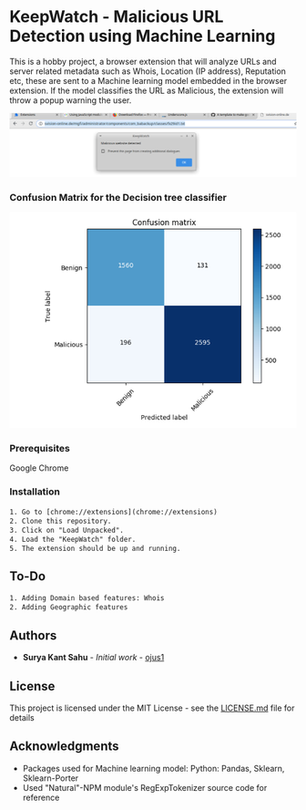# KeepWatch - Malicious URL Detection using Machine Learning

This is a hobby project, a browser extension that will analyze URLs and server related metadata such as Whois, Location (IP address), Reputation etc, these are sent to a Machine learning model embedded in the browser extension. If the model classifies the URL as Malicious, the extension will throw a popup warning the user.

![Screen Shot](./example.png?raw=true)

### Confusion Matrix for the Decision tree classifier
![Confusion Matrix](./DecisionTreeCNF.png?raw=true)

### Prerequisites

Google Chrome


### Installation

    1. Go to [chrome://extensions](chrome://extensions)
    2. Clone this repository.
    3. Click on "Load Unpacked".
    4. Load the "KeepWatch" folder.
    5. The extension should be up and running.

## To-Do
    1. Adding Domain based features: Whois
    2. Adding Geographic features


## Authors

* **Surya Kant Sahu** - *Initial work* - [ojus1](https://github.com/ojus1)


## License

This project is licensed under the MIT License - see the [LICENSE.md](LICENSE.md) file for details

## Acknowledgments

* Packages used for Machine learning model: Python: Pandas, Sklearn, Sklearn-Porter
* Used "Natural"-NPM module's RegExpTokenizer source code for reference